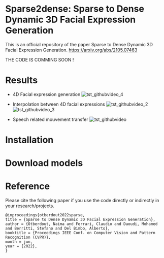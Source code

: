 # Sparse2dense: Sparse to Dense Dynamic 3D Facial Expression Generation

This is an official repository of the paper Sparse to Dense Dynamic 3D Facial Expression Generation. https://arxiv.org/abs/2105.07463

THE CODE IS COMMING SOON !

# Results

- 4D Facial expression generation
![tst_githubvideo_4](https://user-images.githubusercontent.com/19242829/158143735-a38fece3-75ed-4d4e-b873-bb167624c846.gif)


- Interpolation between 4D facial expressions
![tst_githubvideo_2](https://user-images.githubusercontent.com/19242829/158142211-174651ec-0f46-4ebd-8a3d-0564f24b77a4.gif)
![tst_githubvideo_3](https://user-images.githubusercontent.com/19242829/158142959-7887841e-8a48-43d1-9f07-9371af8cbb09.gif)

- Speech related mouvement transfer
![tst_githubvideo](https://user-images.githubusercontent.com/19242829/158141129-4a27520e-1482-47a7-baeb-1f3e15583072.gif)

# Installation

# Download models

# Reference
Please cite the following paper if you use the code directly or indirectly in your research/projects.

<div class="snippet-clipboard-content position-relative overflow-auto" data-snippet-clipboard-copy-content="@inproceedings{otberdout2022sparse,
title = {Sparse to Dense Dynamic 3D Facial Expression Generation},
author = {Otberdout, Naima and Ferrari, Claudio and Daoudi, Mohamed and Berritti, Stefano and Del Bimbo, Alberto},
booktitle = {Proceedings IEEE Conf. on Computer Vision and Pattern Recognition (CVPR)},
month = jun,
year = {2022},
}"><pre><code>@inproceedings{otberdout2022sparse,
title = {Sparse to Dense Dynamic 3D Facial Expression Generation},
author = {Otberdout, Naima and Ferrari, Claudio and Daoudi, Mohamed and Berritti, Stefano and Del Bimbo, Alberto},
booktitle = {Proceedings IEEE Conf. on Computer Vision and Pattern Recognition (CVPR)},
month = jun,
year = {2022},
}
